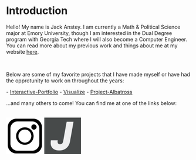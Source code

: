 <h1>Introduction</h1>

<p>Hello! My name is Jack Anstey. I am currently a Math & Political Science major at Emory University, though I am interested in the Dual Degree program with Georgia Tech where I will also become a Computer Engineer. You can read more about my previous work and things about me at my website <a href = "https://jackanstey.com/">here</a>.</p>
<br>
<p>Below are some of my favorite projects that I have made myself or have had the opprotunity to work on throughout the years:</p>
- <a href = "https://github.com/Jack-Anstey/Interactive-Portfolio">Interactive-Portfolio</a>
- <a href = "https://github.com/Jack-Anstey/Visualize">Visualize</a>
- <a href = "https://github.com/Jack-Anstey/Project-Albatross">Project-Albatross</a>
<p>...and many others to come! You can find me at one of the links below:</p>
<br>
<a href = "https://www.instagram.com/jack.anstey/"><img src = "assets/ig.png" alt = "Instagram logo" width="100"></a>
<a href = "https://jackanstey.com/"><img src = "assets/website.png" alt = "Personal Website Logo" width="100"></a>